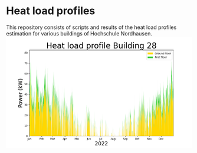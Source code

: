 # Heat load profiles

This repository consists of scripts and results of the heat load profiles estimation for various buildings of Hochschule Nordhausen.
![image example profile](https://github.com/in-RET/heating-profiles-hs-ndh/blob/main/Building_28/output/Heat_profiles_Haus_28.png)
